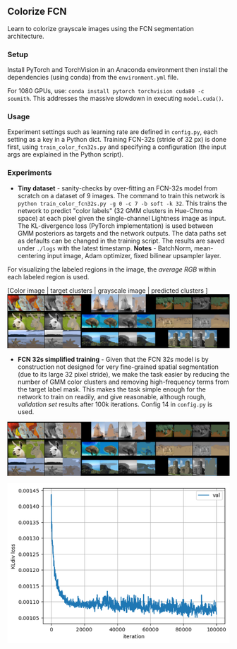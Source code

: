 ## Colorize FCN

Learn to colorize grayscale images using the FCN segmentation architecture.

### Setup

Install PyTorch and TorchVision in an Anaconda environment then install the dependencies (using conda) from the `environment.yml` file.

For 1080 GPUs, use: `conda install pytorch torchvision cuda80 -c soumith`.
This addresses the massive slowdown in executing `model.cuda()`.

### Usage

Experiment settings such as learning rate are defined in `config.py`, each setting as a key in a Python dict. Training FCN-32s (stride of 32 px) is done first, using `train_color_fcn32s.py` and specifying a configuration (the input args are explained in the Python script).

### Experiments

* **Tiny dataset** - sanity-checks by over-fitting an FCN-32s model from scratch on a dataset of 9 images. The command to train this network is `python train_color_fcn32s.py -g 0 -c 7 -b soft -k 32`. This trains the network to predict "color labels" (32 GMM clusters in Hue-Chroma space) at each pixel given the single-channel Lightness image as input. The KL-divergence loss (PyTorch implementation) is used between GMM posteriors as targets and the network outputs. The data paths set as defaults  can be changed in the training script. The results are saved under `./logs` with the latest timestamp. **Notes** - BatchNorm, mean-centering input image,  Adam optimizer, fixed bilinear upsampler layer. 

For visualizing the labeled regions in the image, the _average RGB_ within each labeled region is used. 

[Color image | target clusters | grayscale image | predicted clusters ]
![viz results tiny](figures/fcn32s-tiny-iter1000.jpg)

* **FCN 32s simplified training** - Given that the FCN 32s model is by construction not designed for very fine-grained spatial segmentation (due to its large 32 pixel stride), we make the task easier by reducing the number of GMM color clusters and removing high-frequency terms from the target label mask. This makes the task simple enough for the network to train on readily, and give reasonable, although rough, _validation set_ results after 100k iterations. Config 14 in `config.py` is used. 

![viz results fcn32s](figures/fcn32s_14_iter100000.jpg)

![val loss fcn32s](figures/fcn32s_c14_val_loss.png)


